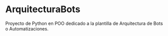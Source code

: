 # ArquitecturaBots
Proyecto de Python en POO dedicado a la plantilla de Arquitectura de Bots o Automatizaciones.

